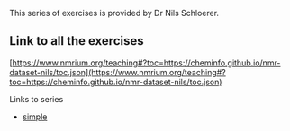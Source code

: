 This series of exercises is provided by Dr Nils Schloerer.

## Link to all the exercises

[https://www.nmrium.org/teaching#?toc=https://cheminfo.github.io/nmr-dataset-nils/toc.json](https://www.nmrium.org/teaching#?toc=https://cheminfo.github.io/nmr-dataset-nils/toc.json)

Links to series

* [simple](https://www.nmrium.org/teaching#?toc=https://cheminfo.github.io/nmr-dataset-nils/toc_simple.json)
